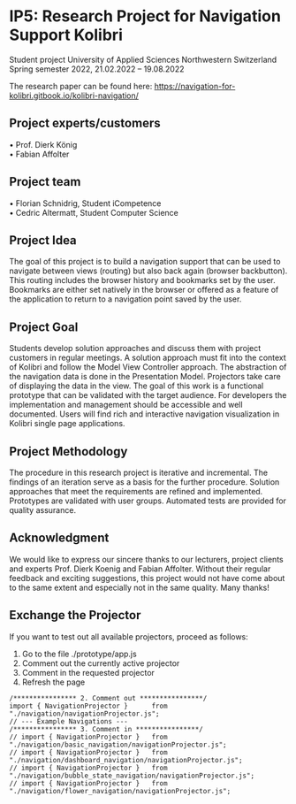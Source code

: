# IP5: Research Project for Navigation Support Kolibri
Student project University of Applied Sciences Northwestern Switzerland<br>
Spring semester 2022, 21.02.2022 – 19.08.2022

The research paper can be found here: https://navigation-for-kolibri.gitbook.io/kolibri-navigation/

## Project experts/customers
•	Prof. Dierk König<br>
•	Fabian Affolter
## Project team
•	Florian Schnidrig, Student iCompetence<br>
•	Cedric Altermatt, Student Computer Science
## Project Idea
The goal of this project is to build a navigation support that can be used to navigate between views (routing) but also back again (browser backbutton). This routing includes the browser history and bookmarks set by the user. Bookmarks are either set natively in the browser or offered as a feature of the application to return to a navigation point saved by the user.
## Project Goal
Students develop solution approaches and discuss them with project customers in regular meetings. A solution approach must fit into the context of Kolibri and follow the Model View Controller approach. The abstraction of the navigation data is done in the Presentation Model. Projectors take care of displaying the data in the view. The goal of this work is a functional prototype that can be validated with the target audience.
For developers the implementation and management should be accessible and well documented. Users will find rich and interactive navigation visualization in Kolibri single page applications. 
## Project Methodology
The procedure in this research project is iterative and incremental. The findings of an iteration serve as a basis for the further procedure. Solution approaches that meet the requirements are refined and implemented. Prototypes are validated with user groups. Automated tests are provided for quality assurance.
## Acknowledgment 
We would like to express our sincere thanks to our lecturers, project clients and experts Prof. Dierk Koenig and Fabian Affolter. Without their regular feedback and exciting suggestions, this project would not have come about to the same extent and especially not in the same quality. Many thanks!

## Exchange the Projector
If you want to test out all available projectors, proceed as follows: 
1. Go to the file ./prototype/app.js
2. Comment out the currently active projector 
3. Comment in the requested projector
4. Refresh the page

```
/**************** 2. Comment out ****************/
import { NavigationProjector }      from "./navigation/navigationProjector.js";
// --- Example Navigations ---
/**************** 3. Comment in ****************/
// import { NavigationProjector }   from "./navigation/basic_navigation/navigationProjector.js";
// import { NavigationProjector }   from "./navigation/dashboard_navigation/navigationProjector.js";
// import { NavigationProjector }   from "./navigation/bubble_state_navigation/navigationProjector.js";
// import { NavigationProjector }   from "./navigation/flower_navigation/navigationProjector.js";
```

